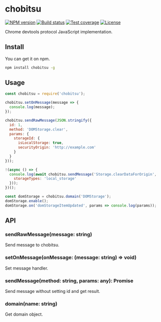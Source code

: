 # chobitsu

[![NPM version][npm-image]][npm-url]
[![Build status][travis-image]][travis-url]
[![Test coverage][codecov-image]][codecov-url]
[![License][license-image]][npm-url]

[npm-image]: https://img.shields.io/npm/v/chobitsu?style=flat-square 
[npm-url]: https://npmjs.org/package/chobitsu
[travis-image]: https://img.shields.io/travis/liriliri/chobitsu?style=flat-square
[travis-url]: https://travis-ci.org/liriliri/chobitsu
[codecov-image]: https://img.shields.io/codecov/c/github/liriliri/chobitsu?style=flat-square
[codecov-url]: https://codecov.io/github/liriliri/chobitsu?branch=master
[license-image]: https://img.shields.io/npm/l/chobitsu?style=flat-square

Chrome devtools protocol JavaScript implementation.

## Install

You can get it on npm.

```bash
npm install chobitsu -g
```

## Usage

```javascript
const chobitsu = require('chobitsu');

chobitsu.setOnMessage(message => {
  console.log(message);
});

chobitsu.sendRawMessage(JSON.stringify({
  id: 1,  
  method: 'DOMStorage.clear',
  params: {
    storageId: {
      isLocalStorage: true,
      securityOrigin: 'http://example.com'
    }
  }
}));

!(async () => {
  console.log(await chobitsu.sendMessage('Storage.clearDataForOrigin', {
    storageTypes: 'local_storage'
  }));
})();

const domStorage = chobitsu.domain('DOMStorage');
domStorage.enable();
domStorage.on('domStorageItemUpdated', params => console.log(params));
```

## API

### sendRawMessage(message: string)

Send message to chobitsu.

### setOnMessage(onMessage: (message: string) => void)

Set message handler.

### sendMessage(method: string, params: any): Promise<any>

Send message without setting id and get result.

### domain(name: string)

Get domain object.

